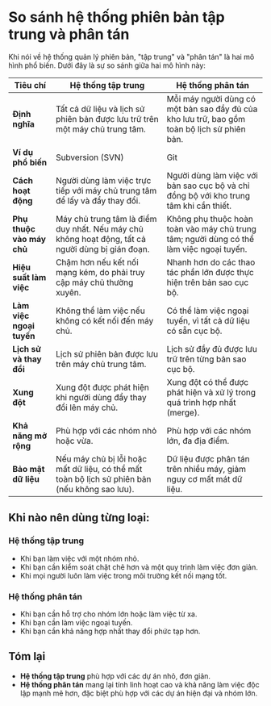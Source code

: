 # So sánh hệ thống phiên bản tập trung và phân tán

Khi nói về hệ thống quản lý phiên bản, "tập trung" và "phân tán" là hai mô hình phổ biến. Dưới đây là sự so sánh giữa hai mô hình này:

| **Tiêu chí**                  | **Hệ thống tập trung**                          | **Hệ thống phân tán**                             |
|-------------------------------|------------------------------------------------|--------------------------------------------------|
| **Định nghĩa**               | Tất cả dữ liệu và lịch sử phiên bản được lưu trữ trên một máy chủ trung tâm. | Mỗi máy người dùng có một bản sao đầy đủ của kho lưu trữ, bao gồm toàn bộ lịch sử phiên bản. |
| **Ví dụ phổ biến**            | Subversion (SVN)                    | Git                                 |
| **Cách hoạt động**           | Người dùng làm việc trực tiếp với máy chủ trung tâm để lấy và đẩy thay đổi. | Người dùng làm việc với bản sao cục bộ và chỉ đồng bộ với kho trung tâm khi cần thiết. |
| **Phụ thuộc vào máy chủ**    | Máy chủ trung tâm là điểm duy nhất. Nếu máy chủ không hoạt động, tất cả người dùng bị gián đoạn. | Không phụ thuộc hoàn toàn vào máy chủ trung tâm; người dùng có thể làm việc ngoại tuyến. |
| **Hiệu suất làm việc**       | Chậm hơn nếu kết nối mạng kém, do phải truy cập máy chủ thường xuyên. | Nhanh hơn do các thao tác phần lớn được thực hiện trên bản sao cục bộ. |
| **Làm việc ngoại tuyến**     | Không thể làm việc nếu không có kết nối đến máy chủ. | Có thể làm việc ngoại tuyến, vì tất cả dữ liệu có sẵn cục bộ. |
| **Lịch sử và thay đổi**       | Lịch sử phiên bản được lưu trên máy chủ trung tâm. | Lịch sử đầy đủ được lưu trữ trên từng bản sao cục bộ. |
| **Xung đột**                 | Xung đột được phát hiện khi người dùng đẩy thay đổi lên máy chủ. | Xung đột có thể được phát hiện và xử lý trong quá trình hợp nhất (merge). |
| **Khả năng mở rộng**         | Phù hợp với các nhóm nhỏ hoặc vừa.             | Phù hợp với các nhóm lớn, đa địa điểm.          |
| **Bảo mật dữ liệu**           | Nếu máy chủ bị lỗi hoặc mất dữ liệu, có thể mất toàn bộ lịch sử phiên bản (nếu không sao lưu). | Dữ liệu được phân tán trên nhiều máy, giảm nguy cơ mất mát dữ liệu. |


## Khi nào nên dùng từng loại:

### Hệ thống tập trung
- Khi bạn làm việc với một nhóm nhỏ.
- Khi bạn cần kiểm soát chặt chẽ hơn và một quy trình làm việc đơn giản.
- Khi mọi người luôn làm việc trong môi trường kết nối mạng tốt.

### Hệ thống phân tán
- Khi bạn cần hỗ trợ cho nhóm lớn hoặc làm việc từ xa.
- Khi bạn cần làm việc ngoại tuyến.
- Khi bạn cần khả năng hợp nhất thay đổi phức tạp hơn.

## Tóm lại
- **Hệ thống tập trung** phù hợp với các dự án nhỏ, đơn giản.
- **Hệ thống phân tán** mang lại tính linh hoạt cao và khả năng làm việc độc lập mạnh mẽ hơn, đặc biệt phù hợp với các dự án hiện đại và nhóm lớn.


